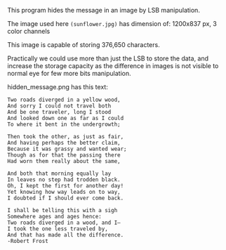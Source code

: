 This program hides the message in an image by LSB manipulation.

The image used here ```(sunflower.jpg)``` has dimension of: 1200x837 px, 3 color channels

This image is capable of storing 376,650 characters.

Practically we could use more than just the LSB to store the data, and increase the storage capacity as the difference in images is not visible to normal eye for few more bits manipulation.

hidden_message.png has this text:

```
Two roads diverged in a yellow wood,
And sorry I could not travel both
And be one traveler, long I stood
And looked down one as far as I could
To where it bent in the undergrowth;

Then took the other, as just as fair,
And having perhaps the better claim,
Because it was grassy and wanted wear;
Though as for that the passing there
Had worn them really about the same,

And both that morning equally lay
In leaves no step had trodden black.
Oh, I kept the first for another day!
Yet knowing how way leads on to way,
I doubted if I should ever come back.

I shall be telling this with a sigh
Somewhere ages and ages hence:
Two roads diverged in a wood, and I—
I took the one less traveled by,
And that has made all the difference.
-Robert Frost
```
